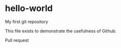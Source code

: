 # hello-world
My first git repository

This file exists to demonstrate the usefulness of Github.

Pull request

